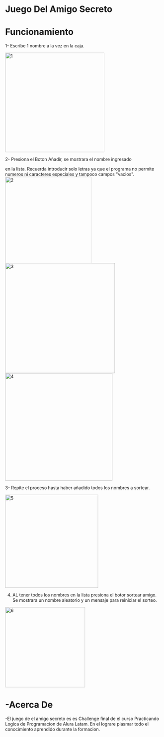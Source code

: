 <h1>Juego Del Amigo Secreto</h1>

<h1>Funcionamiento </h1>

1- Escribe 1 nombre a la vez en la caja.

<img width="319" alt="1" src="https://github.com/user-attachments/assets/5888d14c-6722-4810-9f33-58dd6edbea39" />

2- Presiona el Boton Añadir, se mostrara el nombre ingresado 

en la lista. Recuerda introducir solo letras ya que el programa
no permite numeros ni caracteres especiales y tampoco campos "vacios".
<img width="277" alt="2" src="https://github.com/user-attachments/assets/2f1a22b1-8573-4c3e-82e6-5baff1afaf49" />
<img width="353" alt="3" src="https://github.com/user-attachments/assets/82377fa8-539c-4971-9740-9fb28996bcc6" />
<img width="345" alt="4" src="https://github.com/user-attachments/assets/612bd108-28dd-48d9-b78c-5b284f038cfe" />

3- Repite el proceso hasta haber añadido todos los nombres a sortear.


<img width="299" alt="5" src="https://github.com/user-attachments/assets/9be0e011-0ae1-479a-9d18-d6b2dec953c6" />

4. AL tener todos los nombres en la lista presiona el botor sortear amigo.
Se mostrara un nombre aleatorio y un mensaje para reiniciar el sorteo.


<img width="257" alt="6" src="https://github.com/user-attachments/assets/195f2894-d7b3-42b5-9b1a-6dde59244aae" />


<h1>-Acerca De </h1>
-El juego de el amigo secreto es es Challenge final de el curso Practicando Logica de Programacion de Alura Latam.
En el lograre plasmar todo el conocimiento aprendido durante la formacion.
